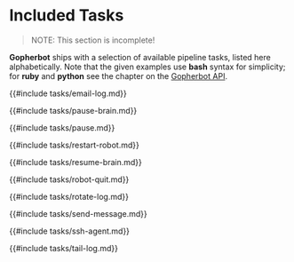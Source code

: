# Included Tasks

> NOTE: This section is incomplete!

**Gopherbot** ships with a selection of available pipeline tasks, listed here alphabetically. Note that the given examples use **bash** syntax for simplicity; for **ruby** and **python** see the chapter on the [Gopherbot API](../api/API-Introduction.md).

{{#include tasks/email-log.md}}

{{#include tasks/pause-brain.md}}

{{#include tasks/pause.md}}

{{#include tasks/restart-robot.md}}

{{#include tasks/resume-brain.md}}

{{#include tasks/robot-quit.md}}

{{#include tasks/rotate-log.md}}

{{#include tasks/send-message.md}}

{{#include tasks/ssh-agent.md}}

{{#include tasks/tail-log.md}}
